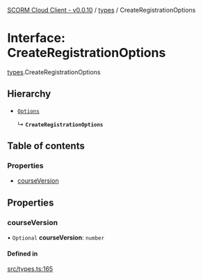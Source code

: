 [SCORM Cloud Client - v0.0.10](../README.md) / [types](../modules/types.md) / CreateRegistrationOptions

# Interface: CreateRegistrationOptions

[types](../modules/types.md).CreateRegistrationOptions

## Hierarchy

- [`Options`](types.Options.md)

  ↳ **`CreateRegistrationOptions`**

## Table of contents

### Properties

- [courseVersion](types.CreateRegistrationOptions.md#courseversion)

## Properties

### courseVersion

• `Optional` **courseVersion**: `number`

#### Defined in

[src/types.ts:165](https://github.com/distributhor/scormcloud-client/blob/e172d5e/src/types.ts#L165)
